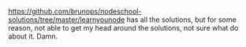 https://github.com/brunops/nodeschool-solutions/tree/master/learnyounode has all the solutions, but for some reason, not able to get my head around the solutions, not sure what do about it. Damn.
